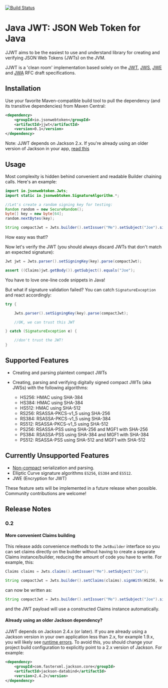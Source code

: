 [![Build Status](https://travis-ci.org/jwtk/jjwt.svg?branch=master)](https://travis-ci.org/jwtk/jjwt)

# Java JWT: JSON Web Token for Java

JJWT aims to be the easiest to use and understand library for creating and verifying JSON Web Tokens (JWTs) on the JVM.

JJWT is a 'clean room' implementation based solely on the [JWT](https://tools.ietf.org/html/draft-ietf-oauth-json-web-token-25), [JWS](https://tools.ietf.org/html/draft-ietf-jose-json-web-signature-31), [JWE](https://tools.ietf.org/html/draft-ietf-jose-json-web-encryption-31) and [JWA](https://tools.ietf.org/html/draft-ietf-jose-json-web-algorithms-31) RFC draft specifications.

## Installation

Use your favorite Maven-compatible build tool to pull the dependency (and its transitive dependencies) from Maven Central:

```xml
<dependency>
    <groupId>io.jsonwebtoken</groupId>
    <artifactId>jjwt</artifactId>
    <version>0.1</version>
</dependency>
```

Note: JJWT depends on Jackson 2.x.  If you're already using an older version of Jackson in your app, [read this](#olderJackson)

## Usage

Most complexity is hidden behind convenient and readable Builder chaining calls.  Here's an example:

```java
import io.jsonwebtoken.Jwts;
import static io.jsonwebtoken.SignatureAlgorithm.*;

//Let's create a random signing key for testing:
Random random = new SecureRandom();
byte[] key = new byte[64];
random.nextBytes(key);

String compactJwt = Jwts.builder().setIssuer("Me").setSubject("Joe").signWith(HS256, key).compact();
```

How easy was that!?

Now let's verify the JWT (you should always discard JWTs that don't match an expected signature):

```java
Jwt jwt = Jwts.parser().setSigningKey(key).parse(compactJwt);

assert ((Claims)jwt.getBody()).getSubject().equals("Joe");
```

You have to love one-line code snippets in Java!

But what if signature validation failed?  You can catch `SignatureException` and react accordingly:

```java
try {

    Jwts.parser().setSigningKey(key).parse(compactJwt);

    //OK, we can trust this JWT

} catch (SignatureException e) {

    //don't trust the JWT!
}
```

## Supported Features

* Creating and parsing plaintext compact JWTs

* Creating, parsing and verifying digitally signed compact JWTs (aka JWSs) with the following algorithms:
    * HS256: HMAC using SHA-384
    * HS384: HMAC using SHA-384
    * HS512: HMAC using SHA-512
    * RS256: RSASSA-PKCS-v1_5 using SHA-256
    * RS384: RSASSA-PKCS-v1_5 using SHA-384
    * RS512: RSASSA-PKCS-v1_5 using SHA-512
    * PS256: RSASSA-PSS using SHA-256 and MGF1 with SHA-256
    * PS384: RSASSA-PSS using SHA-384 and MGF1 with SHA-384
    * PS512: RSASSA-PSS using SHA-512 and MGF1 with SHA-512

## Currently Unsupported Features

* [Non-compact](https://tools.ietf.org/html/draft-ietf-jose-json-web-signature-31#section-7.2) serialization and parsing.
* Elliptic Curve signature algorithms `ES256`, `ES384` and `ES512`.
* JWE (Encryption for JWT)

These feature sets will be implemented in a future release when possible.  Community contributions are welcome!

## Release Notes

### 0.2

#### More convenient Claims building

This release adds convenience methods to the `JwtBuilder` interface so you can set claims directly on the builder without having to create a separate Claims instance/builder, reducing the amount of code you have to write.  For example, this:

```java
Claims claims = Jwts.claims().setIssuer("Me").setSubject("Joe");

String compactJwt = Jwts.builder().setClaims(claims).signWith(HS256, key).compact();
```

can now be written as:

```java
String compactJwt = Jwts.builder().setIssuer("Me").setSubject("Joe").signWith(HS256, key).compact();
```

and the JWT payload will use a constructed Claims instance automatically.

<a name="olderJackson"></a>
#### Already using an older Jackson dependency?

JJWT depends on Jackson 2.4.x (or later).  If you are already using a Jackson version in your own application less than 2.x, for example 1.9.x, you will likely see [runtime errors](https://github.com/jwtk/jjwt/issues/1).  To avoid this, you should change your project build configuration to explicitly point to a 2.x version of Jackson.  For example:

```xml
<dependency>
    <groupId>com.fasterxml.jackson.core</groupId>
    <artifactId>jackson-databind</artifactId>
    <version>2.4.2</version>
</dependency>
```
